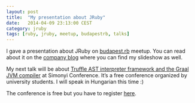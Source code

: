 ```yaml
---
layout: post
title:  "My presentation about JRuby"
date:   2014-04-09 23:13:00 CEST
category: jruby
tags: [ruby, jruby, meetup, budapestrb, talks]
---
```


I gave a presentation about JRuby on [budapest.rb](http://www.meetup.com/budapest-rb/events/171032352/) meetup. You can read about it
on the [company blog](http://digitalnatives.blog.hu/2014/04/08/presentation-about-jruby)
where you can find my slideshow as well.

My next talk will be about
[Truffle AST interpreter framework and the Graal JVM compiler](http://openjdk.java.net/projects/graal/) at Simonyi Conference. It’s a free conference organized by university
students. I will speak in Hungarian this time :)

The conference is free but you have to register [here](http://konferencia.simonyi.bme.hu).
